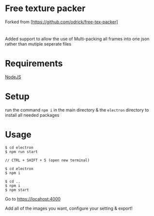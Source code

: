 # Free texture packer
Forked from [https://github.com/odrick/free-tex-packer]
#
Added support to allow the use of Multi-packing all frames into one json rather than mutiple seperate files

# Requirements
[NodeJS](https://nodejs.org/en/download/)

# Setup
run the command `npm i` in the main directory & the `electron` directory to install all needed packages

# Usage 
```console
$ cd electron
$ npm run start

// CTRL + SHIFT + 5 (open new terminal)

$ cd electron
$ npm i

$ cd ..
$ npm i
$ npm start
```

Go to [https://locahost:4000](https://locahost:4000)

Add all of the images you want, configure your setting & export!
